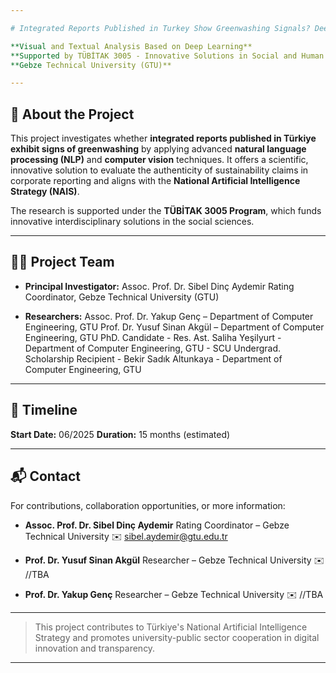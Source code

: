 ```yaml
---

# Integrated Reports Published in Turkey Show Greenwashing Signals? Deep Learning Based Visual and Textual Analysis

**Visual and Textual Analysis Based on Deep Learning**
**Supported by TÜBİTAK 3005 - Innovative Solutions in Social and Human Sciences Research Program**
**Gebze Technical University (GTU)**

---
```


## 📘 About the Project

This project investigates whether **integrated reports published in Türkiye exhibit signs of greenwashing** by applying advanced **natural language processing (NLP)** and **computer vision** techniques. It offers a scientific, innovative solution to evaluate the authenticity of sustainability claims in corporate reporting and aligns with the **National Artificial Intelligence Strategy (NAIS)**.

The research is supported under the **TÜBİTAK 3005 Program**, which funds innovative interdisciplinary solutions in the social sciences.

---

## 👨‍🔬 Project Team

* **Principal Investigator:**
  Assoc. Prof. Dr. Sibel Dinç Aydemir
  Rating Coordinator, Gebze Technical University (GTU)

* **Researchers:**
  Assoc. Prof. Dr. Yakup Genç – Department of Computer Engineering, GTU
  Prof. Dr. Yusuf Sinan Akgül – Department of Computer Engineering, GTU
  PhD. Candidate - Res. Ast. Saliha Yeşilyurt - Department of Computer Engineering, GTU - SCU
  Undergrad. Scholarship Recipient - Bekir Sadık Altunkaya - Department of Computer Engineering, GTU

---


## 📅 Timeline

**Start Date:** 06/2025
**Duration:** 15 months (estimated)

---

## 📬 Contact

For contributions, collaboration opportunities, or more information:

* **Assoc. Prof. Dr. Sibel Dinç Aydemir**
  Rating Coordinator – Gebze Technical University
  ✉️ [sibel.aydemir@gtu.edu.tr](mailto:sibel.aydemir@gtu.edu.tr)

* **Prof. Dr. Yusuf Sinan Akgül**
  Researcher – Gebze Technical University
  ✉️ //TBA
  
* **Prof. Dr. Yakup Genç**
  Researcher – Gebze Technical University
  ✉️ //TBA

---

> This project contributes to Türkiye's National Artificial Intelligence Strategy and promotes university-public sector cooperation in digital innovation and transparency.

---
